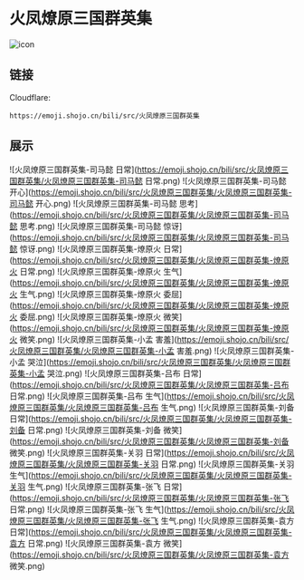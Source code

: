 # 火凤燎原三国群英集
![icon](https://emoji.shojo.cn/bili/src/火凤燎原三国群英集/icon.png)
## 链接
Cloudflare:
```
https://emoji.shojo.cn/bili/src/火凤燎原三国群英集
```
## 展示
![火凤燎原三国群英集-司马懿 日常](https://emoji.shojo.cn/bili/src/火凤燎原三国群英集/火凤燎原三国群英集-司马懿 日常.png)
![火凤燎原三国群英集-司马懿 开心](https://emoji.shojo.cn/bili/src/火凤燎原三国群英集/火凤燎原三国群英集-司马懿 开心.png)
![火凤燎原三国群英集-司马懿 思考](https://emoji.shojo.cn/bili/src/火凤燎原三国群英集/火凤燎原三国群英集-司马懿 思考.png)
![火凤燎原三国群英集-司马懿 惊讶](https://emoji.shojo.cn/bili/src/火凤燎原三国群英集/火凤燎原三国群英集-司马懿 惊讶.png)
![火凤燎原三国群英集-燎原火 日常](https://emoji.shojo.cn/bili/src/火凤燎原三国群英集/火凤燎原三国群英集-燎原火 日常.png)
![火凤燎原三国群英集-燎原火 生气](https://emoji.shojo.cn/bili/src/火凤燎原三国群英集/火凤燎原三国群英集-燎原火 生气.png)
![火凤燎原三国群英集-燎原火 委屈](https://emoji.shojo.cn/bili/src/火凤燎原三国群英集/火凤燎原三国群英集-燎原火 委屈.png)
![火凤燎原三国群英集-燎原火 微笑](https://emoji.shojo.cn/bili/src/火凤燎原三国群英集/火凤燎原三国群英集-燎原火 微笑.png)
![火凤燎原三国群英集-小孟 害羞](https://emoji.shojo.cn/bili/src/火凤燎原三国群英集/火凤燎原三国群英集-小孟 害羞.png)
![火凤燎原三国群英集-小孟 哭泣](https://emoji.shojo.cn/bili/src/火凤燎原三国群英集/火凤燎原三国群英集-小孟 哭泣.png)
![火凤燎原三国群英集-吕布 日常](https://emoji.shojo.cn/bili/src/火凤燎原三国群英集/火凤燎原三国群英集-吕布 日常.png)
![火凤燎原三国群英集-吕布 生气](https://emoji.shojo.cn/bili/src/火凤燎原三国群英集/火凤燎原三国群英集-吕布 生气.png)
![火凤燎原三国群英集-刘备 日常](https://emoji.shojo.cn/bili/src/火凤燎原三国群英集/火凤燎原三国群英集-刘备 日常.png)
![火凤燎原三国群英集-刘备 微笑](https://emoji.shojo.cn/bili/src/火凤燎原三国群英集/火凤燎原三国群英集-刘备 微笑.png)
![火凤燎原三国群英集-关羽 日常](https://emoji.shojo.cn/bili/src/火凤燎原三国群英集/火凤燎原三国群英集-关羽 日常.png)
![火凤燎原三国群英集-关羽 生气](https://emoji.shojo.cn/bili/src/火凤燎原三国群英集/火凤燎原三国群英集-关羽 生气.png)
![火凤燎原三国群英集-张飞 日常](https://emoji.shojo.cn/bili/src/火凤燎原三国群英集/火凤燎原三国群英集-张飞 日常.png)
![火凤燎原三国群英集-张飞 生气](https://emoji.shojo.cn/bili/src/火凤燎原三国群英集/火凤燎原三国群英集-张飞 生气.png)
![火凤燎原三国群英集-袁方 日常](https://emoji.shojo.cn/bili/src/火凤燎原三国群英集/火凤燎原三国群英集-袁方 日常.png)
![火凤燎原三国群英集-袁方 微笑](https://emoji.shojo.cn/bili/src/火凤燎原三国群英集/火凤燎原三国群英集-袁方 微笑.png)

